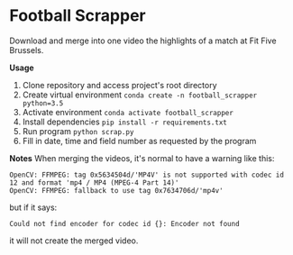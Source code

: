 # Football Scrapper

Download and merge into one video the highlights of a match at Fit Five Brussels.

**Usage**
  1. Clone repository and access project's root directory
  2. Create virtual environment ```conda create -n football_scrapper python=3.5```
  3. Activate environment ```conda activate football_scrapper```
  4. Install dependencies ```pip install -r requirements.txt```
  5. Run program ```python scrap.py```
  6. Fill in date, time and field number as requested by the program

**Notes**
When merging the videos, it's normal to have a warning like this:
```
OpenCV: FFMPEG: tag 0x5634504d/'MP4V' is not supported with codec id 12 and format 'mp4 / MP4 (MPEG-4 Part 14)'
OpenCV: FFMPEG: fallback to use tag 0x7634706d/'mp4v'
```    
but if it says:
```
Could not find encoder for codec id {}: Encoder not found
```
it will not create the merged video.
